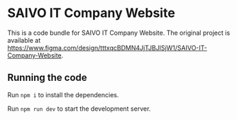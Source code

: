 
  # SAIVO IT Company Website

  This is a code bundle for SAIVO IT Company Website. The original project is available at https://www.figma.com/design/tttxqcBDMN4JjTJBJlSjW1/SAIVO-IT-Company-Website.

  ## Running the code

  Run `npm i` to install the dependencies.

  Run `npm run dev` to start the development server.
  